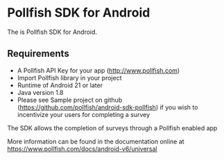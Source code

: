 # Pollfish SDK for Android

The is Pollfish SDK for Android.

## Requirements
- A Pollfish API Key for your app (http://www.pollfish.com)
- Import Pollfish library in your project
- Runtime of Android 21 or later
- Java version 1.8
- Please see Sample project on github (https://github.com/pollfish/android-sdk-pollfish) if you wish to incentivize your users for completing a survey

The SDK allows the completion of surveys through a Pollfish enabled app

More information can be found in the documentation online at https://www.pollfish.com/docs/android-v6/universal
